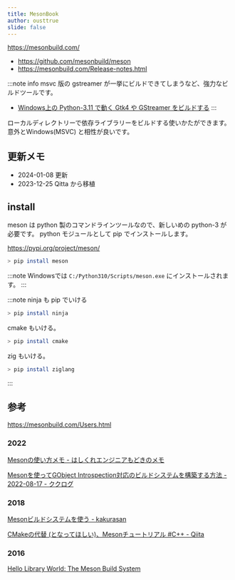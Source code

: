 ```yaml
---
title: MesonBook
author: ousttrue
slide: false
---
```


https://mesonbuild.com/

- https://github.com/mesonbuild/meson
- https://mesonbuild.com/Release-notes.html

:::note info
msvc 版の gstreamer が一挙にビルドできてしまうなど、強力なビルドツールです。

- [Windows上の Python-3.11 で動く Gtk4 や GStreamer をビルドする](https://qiita.com/ousttrue/items/ac591be1654615e1b178)
:::

ローカルディレクトリーで依存ライブラリーをビルドする使いかたができます。
意外とWindows(MSVC) と相性が良いです。

## 更新メモ

- 2024-01-08 更新
- 2023-12-25 Qitta から移植

## install

meson は python 製のコマンドラインツールなので、新しいめの python-3 が必要です。
python モジュールとして pip でインストールします。

https://pypi.org/project/meson/

```sh
> pip install meson
```

:::note
Windowsでは `C:/Python310/Scripts/meson.exe` にインストールされます。
:::

:::note
ninja も pip でいける

```sh
> pip install ninja
```

cmake もいける。

```sh
> pip install cmake
```

zig もいける。

```sh
> pip install ziglang
```

:::

## 参考

https://mesonbuild.com/Users.html

### 2022

[Mesonの使い方メモ - はしくれエンジニアもどきのメモ](https://cartman0.hatenablog.com/entry/2022/03/24/Meson%E3%81%AE%E4%BD%BF%E3%81%84%E6%96%B9%E3%83%A1%E3%83%A2)

[Mesonを使ってGObject Introspection対応のビルドシステムを構築する方法 - 2022-08-17 - ククログ](https://www.clear-code.com/blog/2022/8/17/meson-and-gobject-introspection.html)

### 2018

[Mesonビルドシステムを使う - kakurasan](https://kakurasan.blogspot.com/2018/09/use-meson-buildsystem.html)

[CMakeの代替 (となってほしい)、Mesonチュートリアル #C++ - Qiita](https://qiita.com/turenar/items/c727834fbf701beb47ef)

### 2016

[Hello Library World: The Meson Build System](http://hellolibraryworld.blogspot.com/2016/12/the-meson-build-system.html)

